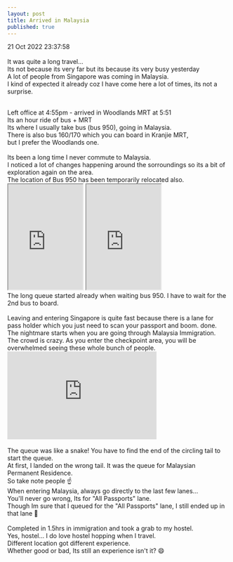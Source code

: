 ```yaml
---
layout: post
title: Arrived in Malaysia
published: true
---
```

21 Oct 2022 23:37:58
<br>
<br>
It was quite a long travel...
<br>
Its not because its very far but its because its very busy yesterday
<br>
A lot of people from Singapore was coming in Malaysia.
<br>
I kind of expected it already coz I have come here a lot of times, its not a surprise.
<br>
<!--more-->
<br>
Left office at 4:55pm - arrived in Woodlands MRT at 5:51
<br>
Its an hour ride of bus + MRT
<br>
Its where I usually take bus (bus 950), going in Malaysia.
<br>
There is also bus 160/170 which you can board in Kranjie MRT,
<br>
but I prefer the Woodlands one.
<br>
<br>
Its been a long time I never commute to Malaysia.
<br>
I noticed a lot of changes happening around the sorroundings so its a bit of exploration again on the area.
<br>
The location of Bus 950 has been temporarily relocated also.
<br>
<iframe src="https://drive.google.com/file/d/1LHbDwufbMVlxkQMFFvN8ycgt58pV6EK3/preview" width="170" height="240" allow="autoplay"></iframe>
<iframe src="https://drive.google.com/file/d/1vG8dp8zeVlDJMhQr8KbxfgNp5PZSHANG/preview" width="170" height="240" allow="autoplay"></iframe>
<br>
The long queue started already when waiting bus 950. I have to wait for the 2nd bus to board.
<br>
<br>
Leaving and entering Singapore is quite fast because there is a lane for pass holder which you just need to scan your passport and boom. done.
<br>
The nightmare starts when you are going through Malaysia Immigration.
<br>
The crowd is crazy. As you enter the checkpoint area, you will be overwhelmed seeing these whole bunch of people.
<br>
<iframe width="340" height="200"
src="https://www.youtube.com/embed/zPjYod-aTc0" 
frameborder="0" 
allow="accelerometer; autoplay; encrypted-media; gyroscope; picture-in-picture" 
allowfullscreen></iframe>
<br>
<br>
The queue was like a snake! You have to find the end of the circling tail to start the queue.
<br>
At first, I landed on the wrong tail. It was the queue for Malaysian Permanent Residence. 
<br>
So take note people ☝️
<br>
When entering Malaysia, always go directly to the last few lanes...
<br>
You'll never go wrong, Its for "All Passports" lane.
<br>
Though Im sure that I queued for the "All Passports" lane, I still ended up in that lane 🤔
<br>
<br>
Completed in 1.5hrs in immigration and took a grab to my hostel.
<br>
Yes, hostel... I do love hostel hopping when I travel.
<br>
Different location got different experience.
<br>
Whether good or bad, Its still an experience isn't it? 😄



